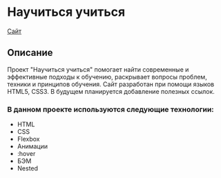 # Научиться учиться
[Сайт](https://parfion.github.io/how-to-learn/)

## Описание
Проект "Научиться учиться" помогает найти современные и эффективные подходы к обучению, раскрывает вопросы проблем, техники и принципов обучения.
Сайт разработан при помощи языков HTML5, CSS3. 
В будущем планируется добавление полезных ссылок.

### В данном проекте используются следующие технологии:
- HTML
- CSS
- Flexbox
- Анимации
- :hover
- БЭМ
- Nested
